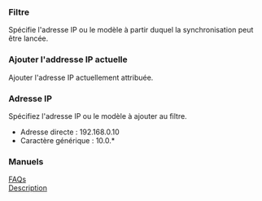 ### Filtre<br>
Spécifie l'adresse IP ou le modèle à partir duquel la synchronisation peut être lancée.<br>

### Ajouter l\'addresse IP actuelle<br>
Ajouter l'adresse IP actuellement attribuée.<br>

### Adresse IP<br>
Spécifiez l'adresse IP ou le modèle à ajouter au filtre.<br>

- Adresse directe : 192.168.0.10<br>
- Caractère générique : 10.0.*<br>

### Manuels<br>
[FAQs](https://sentaroh.github.io/Documents/SMBSync3/SMBSync3_FAQ_EN.htm)<br>
[Description](https://sentaroh.github.io/Documents/SMBSync3/SMBSync3_Desc_EN.htm)<br>
